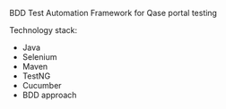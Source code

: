 BDD Test Automation Framework for Qase portal testing

Technology stack:
- Java
- Selenium
- Maven
- TestNG
- Cucumber
- BDD approach